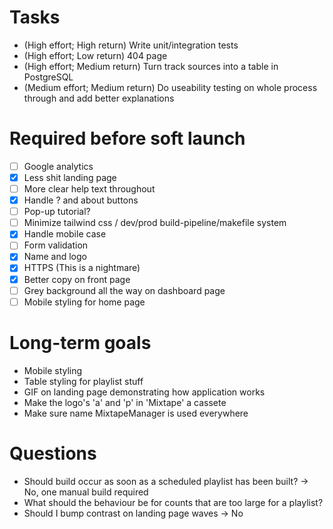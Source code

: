 # Tasks
- (High effort; High return) Write unit/integration tests
- (High effort; Low return) 404 page
- (High effort; Medium return) Turn track sources into a table in PostgreSQL
- (Medium effort; Medium return) Do useability testing on whole process through and add better explanations

# Required before soft launch
- [ ] Google analytics
- [x] Less shit landing page
- [ ] More clear help text throughout
- [x] Handle ? and about buttons
- [ ] Pop-up tutorial?
- [ ] Minimize tailwind css / dev/prod build-pipeline/makefile system
- [x] Handle mobile case
- [ ] Form validation
- [x] Name and logo
- [x] HTTPS (This is a nightmare)
- [x] Better copy on front page
- [ ] Grey background all the way on dashboard page
- [ ] Mobile styling for home page

# Long-term goals
- Mobile styling
- Table styling for playlist stuff
- GIF on landing page demonstrating how application works
- Make the logo's 'a' and 'p' in 'Mixtape' a cassete
- Make sure name MixtapeManager is used everywhere

# Questions
- Should build occur as soon as a scheduled playlist has been built? -> No, one manual build required
- What should the behaviour be for counts that are too large for a playlist?
- Should I bump contrast on landing page waves -> No
